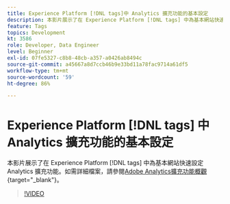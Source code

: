 ```yaml
---
title: Experience Platform [!DNL tags]中 Analytics 擴充功能的基本設定
description: 本影片展示了在 Experience Platform [!DNL tags] 中為基本網站快速設定 Analytics 擴充功能。
feature: Tags
topics: Development
kt: 3586
role: Developer, Data Engineer
level: Beginner
exl-id: 07fe5327-c8b8-48cb-a357-a0426ab8494c
source-git-commit: a45667a8d7ccb46b9e33bd11a78fac9714a61df5
workflow-type: tm+mt
source-wordcount: '59'
ht-degree: 86%

---
```


# Experience Platform [!DNL tags] 中 Analytics 擴充功能的基本設定

本影片展示了在 Experience Platform [!DNL tags] 中為基本網站快速設定 Analytics 擴充功能。如需詳細檔案，請參閱[Adobe Analytics擴充功能概觀](https://experienceleague.adobe.com/docs/experience-platform/tags/extensions/client/analytics/overview.html?lang=zh-Hant){target="_blank"}。

>[!VIDEO](https://video.tv.adobe.com/v/3428553/?quality=12&learn=on&captions=chi_hant)
